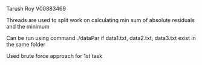 Tarush Roy
V00883469

Threads are used to split work on calculating min sum of absolute residuals and the minimum

Can be run using command ./dataPar if data1.txt, data2.txt, data3.txt exist in the same folder

Used brute force approach for 1st task
